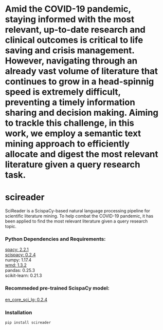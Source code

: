 # Amid the COVID-19 pandemic, staying informed with the most relevant, up-to-date research and clinical outcomes is critical to life saving and crisis management. However, navigating through an already vast volume of literature that continues to grow in a head-spinnig speed is extremely difficult, preventing a timely information sharing and decision making. Aiming to trackle this challenge, in this work, we employ a semantic text mining approach to efficiently allocate and digest the most relevant literature given a query research task.

# scireader
SciReader is a ScispaCy-based natural language processing pipeline for scientific literature mining. To help combat the COVID-19 pandemic, it has been applied to find the most relevant literature given a query research topic.

### Python Dependencies and Requirements:
[spacy: 2.2.1](https://github.com/explosion/spaCy)  
[scispacy: 0.2.4](https://github.com/allenai/scispacy)  
numpy: 1.17.4  
[wmd: 1.3.2](https://github.com/src-d/wmd-relax)  
pandas: 0.25.3  
scikit-learn: 0.21.3  


### Recommeded pre-trained ScispaCy model:
[en_core_sci_lg: 0.2.4](https://s3-us-west-2.amazonaws.com/ai2-s2-scispacy/releases/v0.2.4/en_core_sci_lg-0.2.4.tar.gz)　　

### Installation
```
pip install scireader
```
